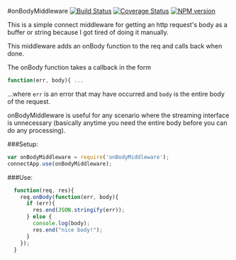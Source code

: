 #onBodyMiddleware
[![Build
Status](https://secure.travis-ci.org/cainus/onBodyMiddleware.png?branch=master)](http://travis-ci.org/cainus/onBodyMiddleware)
[![Coverage Status](https://coveralls.io/repos/cainus/onBodyMiddleware/badge.png?branch=master)](https://coveralls.io/r/cainus/onBodyMiddleware)
[![NPM version](https://badge.fury.io/js/onBodyMiddleware.png)](http://badge.fury.io/js/)

This is a simple connect middleware for getting an http request's body as a buffer or string because I got tired of doing it manually.

 This middleware adds an onBody function to the req and calls back when done.

 The onBody function takes a callback in the form 

```javascript
function(err, body){ ...
```
...where `err` is an error that may have occurred and `body` is the entire body of the request.

onBodyMiddleware is useful for any scenario where the streaming interface is unnecessary (basically anytime you need the entire body before you can do any processing).

###Setup:
```javascript
var onBodyMiddleware = require('onBodyMiddleware');
connectApp.use(onBodyMiddleware);
```

###Use:
```javascript
  function(req, res){
    req.onBody(function(err, body){
      if (err){
        res.end(JSON.stringify(err));
      } else {
        console.log(body);
        res.end("nice body!");
      }
    });
  }

```
